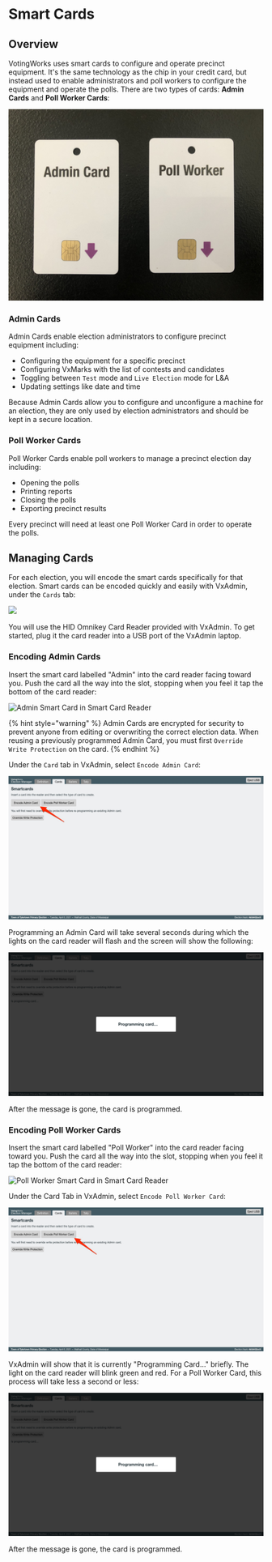 # Smart Cards

## Overview

VotingWorks uses smart cards to configure and operate precinct equipment. It's the same technology as the chip in your credit card, but instead used to enable administrators and poll workers to configure the equipment and operate the polls. There are two types of cards: **Admin Cards** and **Poll Worker Cards**:

![Admin and Poll Worker Cards](../.gitbook/assets/smartcards.jpg)

### Admin Cards

Admin Cards enable election administrators to configure precinct equipment including:

* Configuring the equipment for a specific precinct
* Configuring VxMarks with the list of contests and candidates
* Toggling between `Test` mode and `Live Election` mode for L\&A
* Updating settings like date and time

Because Admin Cards allow you to configure and unconfigure a machine for an election, they are only used by election administrators and should be kept in a secure location.

### Poll Worker Cards

Poll Worker Cards enable poll workers to manage a precinct election day including:

* Opening the polls
* Printing reports
* Closing the polls
* Exporting precinct results

Every precinct will need at least one Poll Worker Card in order to operate the polls.

## Managing Cards

For each election, you will encode the smart cards specifically for that election. Smart cards can be encoded quickly and easily with VxAdmin, under the `Cards` tab:

![](../.gitbook/assets/card\_tab.jpg)

You will use the HID Omnikey Card Reader provided with VxAdmin. To get started, plug it the card reader into a USB port of the VxAdmin laptop.

### Encoding Admin Cards

Insert the smart card labelled "Admin" into the card reader facing toward you. Push the card all the way into the slot, stopping when you feel it tap the bottom of the card reader:

![Admin Smart Card in Smart Card Reader](../.gitbook/assets/IMG\_4477.jpeg)

{% hint style="warning" %}
Admin Cards are encrypted for security to prevent anyone from editing or overwriting the correct election data. When reusing a previously programmed Admin Card, you must first `Override Write Protection` on the card.
{% endhint %}

Under the `Card` tab in VxAdmin, select `Encode Admin Card`:

![](../.gitbook/assets/eac.jpg)

Programming an Admin Card will take several seconds during which the lights on the card reader will flash and the screen will show the following:

![](<../.gitbook/assets/Screenshot from 2021-06-28 16-07-45.png>)

After the message is gone, the card is programmed.

### Encoding Poll Worker Cards

Insert the smart card labelled "Poll Worker" into the card reader facing toward you. Push the card all the way into the slot, stopping when you feel it tap the bottom of the card reader:

![Poll Worker Smart Card in Smart Card Reader](../.gitbook/assets/IMG\_4478.jpeg)

Under the Card Tab in VxAdmin, select `Encode Poll Worker Card`:

![](../.gitbook/assets/epwc.jpg)

VxAdmin will show that it is currently "Programming Card..." briefly. The light on the card reader will blink green and red. For a Poll Worker Card, this process will take less a second or less:

![](<../.gitbook/assets/Screenshot from 2021-06-28 16-07-45.png>)

After the message is gone, the card is programmed.

##

